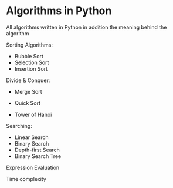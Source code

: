 # Algorithms in Python
All algorithms written in Python in addition the meaning behind the algorithm

 Sorting Algorithms:
- Bubble Sort
- Selection Sort
- Insertion Sort

 Divide & Conquer:
- Merge Sort
- Quick Sort

- Tower of Hanoi

 Searching:
 - Linear Search
 - Binary Search
 - Depth-first Search
 - Binary Search Tree
 
 Expression Evaluation
 
 Time complexity

